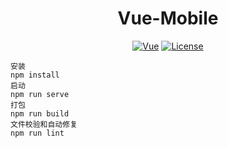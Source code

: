 <h1  align="center">Vue-Mobile</h1>

<p align="center">
    <a href="https://github.com/vuejs/vue"><img src="https://img.shields.io/badge/Vue-2.x-brightgreen.svg" alt="Vue"></a>
  <a href="https://mit-license.org"><img src="https://img.shields.io/github/license/mashape/apistatus.svg" alt="License"></a>
</p>

```shell
安装
npm install
启动
npm run serve
打包
npm run build
文件校验和自动修复
npm run lint
```

